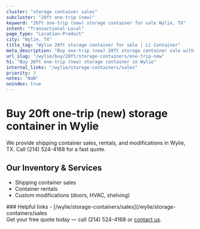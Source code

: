```yaml
---
cluster: "storage container sales"
subcluster: "20ft one-trip (new)"
keyword: "20ft one-trip (new) storage container for sale Wylie, TX"
intent: "Transactional-Local"
page_type: "Location-Product"
city: "Wylie, TX"
title_tag: "Wylie 20ft storage container for sale | LC Container"
meta_description: "Buy one-trip (new) 20ft storage container sale with local delivery in Wylie, TX. LC Container — local Since 2003. Request a fast quote today."
url_slug: "/wylie/buy/20ft/storage-containers/one-trip-new"
h1: "Buy 20ft one-trip (new) storage container in Wylie"
internal_links: "/wylie/storage-containers/sales"
priority: 3
notes: "NaN"
noindex: true
---
```


# Buy 20ft one-trip (new) storage container in Wylie

We provide shipping container sales, rentals, and modifications in Wylie, TX. Call (214) 524-4168 for a fast quote.

## Our Inventory & Services
- Shipping container sales
- Container rentals
- Custom modifications (doors, HVAC, shelving)

<div data-section="internal-links">
### Helpful links
- [/wylie/storage-containers/sales](/wylie/storage-containers/sales
</div>

<div data-section="cta">
Get your free quote today — call (214) 524-4168 or <a href="/contact">contact us</a>.
</div>

<script type="application/ld+json">{"@context":"https://schema.org","@type":"FAQPage","mainEntity":[{"@type":"Question","name":"How much does delivery cost in Wylie, TX?","acceptedAnswer":{"@type":"Answer","text":"Delivery costs vary by distance and container size. Most deliveries in Wylie, TX range from $150-$300. Call (214) 524-4168 for an exact quote based on your specific location."}},{"@type":"Question","name":"Do you offer financing or payment plans?","acceptedAnswer":{"@type":"Answer","text":"We accept major credit cards, checks, and can discuss commercial terms for bulk purchases. Call (214) 524-4168 to discuss options."}},{"@type":"Question","name":"Can you customize containers in Wylie, TX?","acceptedAnswer":{"@type":"Answer","text":"Yes — we perform modifications like doors, HVAC, insulation, and shelving. Request a custom quote at (214) 524-4168 or via our contact form."}}]}</script>
